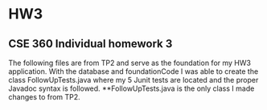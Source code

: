 # HW3
## CSE 360 Individual homework 3

 The following files are from TP2 and serve as the foundation for my HW3 application. 
 With the database and foundationCode I was able to create the class FollowUpTests.java where my 5 Junit tests are located and the proper 
 Javadoc syntax is followed. 
 **FollowUpTests.java is the only class I made changes to from TP2.
 
